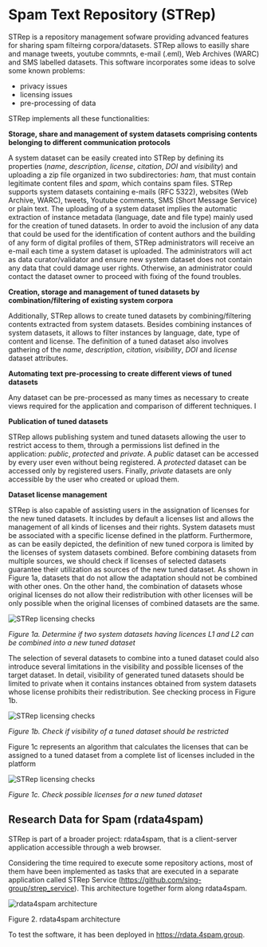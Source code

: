 # Spam Text Repository (STRep)
STRep is a repository management sofware providing advanced features for sharing spam filteirng corpora/datasets. STRep allows to easilly share and manage tweets, youtube commnts, e-mail (.eml), Web Archives (WARC) and SMS labelled datasets. This software incorporates some ideas to solve some known problems:
* privacy issues
* licensing issues
* pre-processing of data

STRep implements all these functionalities:

**Storage, share and management of system datasets comprising contents belonging to different communication protocols**

A system dataset can be easily created into STRep by defining its properties (*name*, *description*, *license*, *citation*, *DOI* and *visibility*) and uploading a zip file organized in two subdirectories: *ham*, that must contain legitimate content files and *spam*, which contains spam files. STRep supports system datasets containing e-mails (RFC 5322), websites (Web Archive, WARC), tweets, Youtube comments, SMS (Short Message Service) or plain text. The uploading of a system dataset implies the automatic extraction of instance metadata (language, date and file type) mainly used for the creation of tuned datasets. In order to avoid the inclusion of any data that could be used for the identification of content authors and the building of any form of digital profiles of them, STRep administrators will receive an e-mail each time a system dataset is uploaded. The administrators will act as data curator/validator and ensure new system dataset does not contain any data that could damage user rights. Otherwise, an administrator could contact the dataset owner to proceed with fixing of the found troubles.

**Creation, storage and management of tuned datasets by combination/filtering of existing system corpora**

Additionally, STRep allows to create tuned datasets by combining/filtering contents extracted from system datasets. Besides combining instances of system datasets, it allows to filter instances by language, date, type of content and license. The definition of a tuned dataset also involves gathering of the *name*, *description*, *citation*, *visibility*, *DOI* and *license* dataset attributes.

**Automating text pre-processing to create different views of tuned datasets**

Any dataset can be pre-processed as many times as necessary to create views required for the application and comparison of different techniques. I

**Publication of tuned datasets**

STRep allows publishing system and tuned datasets allowing the user to restrict access to them, through a permissions list defined in the application: *public*, *protected* and *private*. A *public* dataset can be accessed by every user even without being registered. A *protected* dataset can be accessed only by registered users. Finally, *private* datasets are only accessible by the user who created or upload them.

**Dataset license management**

STRep is also capable of assisting users in the assignation of licenses for the new tuned datasets. It includes by default a licenses list and allows the management of all kinds of licenses and their rights. System datasets must be associated with a specific license defined in the platform. Furthermore, as can be easily depicted, the definition of new tuned corpora is limited by the licenses of system datasets combined. Before combining datasets from multiple sources, we should check if licenses of selected datasets guarantee their utilization as sources of the new tuned dataset. As shown in Figure 1a, datasets that do not allow the adaptation should not be combined with other ones. On the other hand, the combination of datasets whose original licenses do not allow their redistribution with other licenses will be only possible when the original licenses of combined datasets are the same. 

![STRep licensing checks](https://moncho.mdez-reboredo.info/imgstrep/Figure1a.png)

*Figure 1a. Determine if two system datasets having licences L1 and L2 can be combined into a new tuned dataset*

The selection of several datasets to combine into a tuned dataset could also introduce several limitations in the visibility and possible licenses of the target dataset. In detail, visibility of generated tuned datasets should be limited to private when it contains instances obtained from system datasets whose license prohibits their redistribution. See checking process in Figure 1b.


![STRep licensing checks](https://moncho.mdez-reboredo.info/imgstrep/Figure1b.png)

*Figure 1b. Check if visibility of a tuned dataset should be restricted*


Figure 1c represents an algorithm that calculates the licenses that can be assigned to a tuned dataset from a complete list of licenses included in the platform

![STRep licensing checks](https://moncho.mdez-reboredo.info/imgstrep/Figure1c.png)

*Figure 1c. Check possible licenses for a new tuned dataset*



## Research Data for Spam (rdata4spam)

STRep is part of a broader project: rdata4spam, that is a client-server application accessible through a web browser. 

Considering the time required to execute some repository actions, most of them have been implemented as tasks that are executed in a separate application called STRep Service (https://github.com/sing-group/strep_service). This architecture together form along rdata4spam.

![rdata4spam architecture](https://moncho.mdez-reboredo.info/imgstrep/Figure2.png)

Figure 2. rdata4spam architecture

To test the software, it has been deployed in https://rdata.4spam.group.
